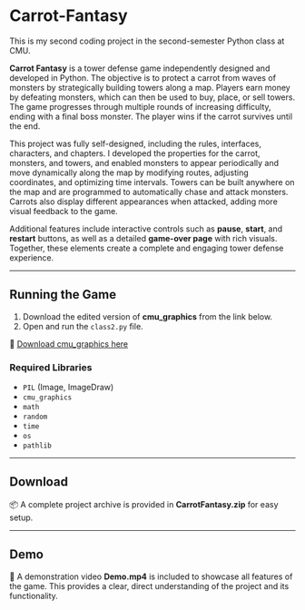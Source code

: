 # Carrot-Fantasy  

This is my second coding project in the second-semester Python class at CMU.  

**Carrot Fantasy** is a tower defense game independently designed and developed in Python. The objective is to protect a carrot from waves of monsters by strategically building towers along a map. Players earn money by defeating monsters, which can then be used to buy, place, or sell towers. The game progresses through multiple rounds of increasing difficulty, ending with a final boss monster. The player wins if the carrot survives until the end.  

This project was fully self-designed, including the rules, interfaces, characters, and chapters. I developed the properties for the carrot, monsters, and towers, and enabled monsters to appear periodically and move dynamically along the map by modifying routes, adjusting coordinates, and optimizing time intervals. Towers can be built anywhere on the map and are programmed to automatically chase and attack monsters. Carrots also display different appearances when attacked, adding more visual feedback to the game.  

Additional features include interactive controls such as **pause**, **start**, and **restart** buttons, as well as a detailed **game-over page** with rich visuals. Together, these elements create a complete and engaging tower defense experience.  

---

## Running the Game  

1. Download the edited version of **cmu_graphics** from the link below.  
2. Open and run the `class2.py` file.  

🔗 [Download cmu_graphics here](https://drive.google.com/drive/folders/1ldqVw9SowrxGwbqdcfcTu20vcWIN6DLz?usp=share_link)  

### Required Libraries  
- `PIL` (Image, ImageDraw)  
- `cmu_graphics`  
- `math`  
- `random`  
- `time`  
- `os`  
- `pathlib`  

---

## Download  

📦 A complete project archive is provided in **CarrotFantasy.zip** for easy setup.  

---

## Demo  

🎥 A demonstration video **Demo.mp4** is included to showcase all features of the game. This provides a clear, direct understanding of the project and its functionality.  
